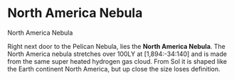 # North America Nebula
North America Nebula
 		 	 

Right next door to the Pelican Nebula, lies the **North America Nebula**. The North America nebula stretches over 100LY at [1,894:-34:140] and is made from the same super heated hydrogen gas cloud. From Sol it is shaped like the Earth continent North America, but up close the size loses definition.